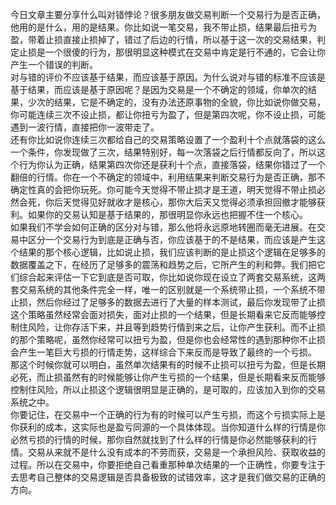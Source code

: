 今日文章主要分享什么叫对错悖论？很多朋友做交易判断一个交易行为是否正确，他用的是什么，用的是结果。你比如说一笔交易，我不带止损，结果最后扭亏为盈，带着止损直接止损掉了，错过了后边的行情，所以基于这一次的交易结果，判定止损是一个很傻的行为，那很明显这种模式在交易中肯定是行不通的，它会让你产生一个错误的判断。  
对与错的评价不应该基于结果，而应该基于原因。为什么说对与错的标准不应该是基于结果，而应该是基于原因呢？是因为交易是一个不确定的领域，你单次的结果，少次的结果，它是不确定的，没有办法还原事物的全貌，你比如说你做交易，你可能连续三次不设止损，都让你扭亏为盈了，但是第四次呢，你不设止损，可能遇到一波行情，直接把你一波带走了。  
还有你比如说你连续三次都给自己的交易策略设置了一个盈利十个点就落袋的这么一个条件，你发现做了三次，结果特别好，每一次落袋之后行情都反向了，所以这个行为你认为正确，结果第四次你还是获利十个点，直接落袋，结果你错过了一个翻倍的行情。你在一个不确定的领域中，利用结果来判断交易行为是否正确，那不确定性真的会把你玩死。你可能今天觉得不带止损才是王道，明天觉得不带止损必然会死，你后天觉得见好就收才是核心，那你大后天又觉得必须承担回撤才能够获利。如果你的交易认知是基于结果的，那很明显你永远也把握不住一个核心。  
如果我们不学会如何正确的区分对与错，那么他将永远原地转圈而毫无进展。在交易中区分一个交易行为到底是正确与否，你应该基于的不是结果，而应该是产生这个结果的那个核心逻辑，比如说止损，我们应该判断的是止损这个逻辑在足够多的数据覆盖之下，在经历了足够多的震荡和趋势之后，它所产生的利和弊。我们把它们综合起来评估一下它到底是否可取，你比如说你现在设立了两套交易系统，这两套交易系统的其他条件完全一样，唯一的区别就是一个系统带止损，一个系统不带止损，然后你经过了足够多的数据去进行了大量的样本测试，最后你发现带了止损这个策略虽然经常会面对损失，面对止损的一个结果，但是长期看来它反而能够控制住风险，让你存活下来，并且等到趋势行情到来之后，让你产生获利。而不止损的那个策略呢，虽然你经常可以扭亏为盈，但是你也会经常性的遇到那种你不止损会产生一笔巨大亏损的行情走势，这样综合下来反而是导致了最终的一个亏损。  
那这个时候你就可以明白，虽然单次结果有的时候不止损可以扭亏为盈，但是长期必死，而止损虽然有的时候能够让你产生亏损的一个结果，但是长期看来反而能够控制住风险，所以止损这个逻辑很明显是正确的，是可取的，应该加入到你的交易系统之中。  
你要记住，在交易中一个正确的行为有的时候可以产生亏损，而这个亏损实际上是你获利的成本，这实际也是盈亏同源的一个具体体现。当你知道什么样的行情是你必然亏损的行情的时候，那你自然就找到了什么样的行情是你必然能够获利的行情。交易从来就不是什么没有成本的不劳而获，交易是一个承担风险、获取收益的过程。所以在交易中，你要拒绝自己看重那种单次结果的一个正确性，你要专注于去思考自己整体的交易逻辑是否具备极致的试错效率，这才是我们做交易的正确的方向。
